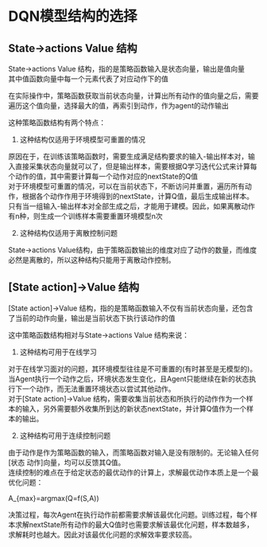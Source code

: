 # DQN模型结构的选择
## State->actions Value 结构
State->actions Value 结构，指的是策略函数输入是状态向量，输出是值向量  
其中值函数向量中每一个元素代表了对应动作下的值  

在实际操作中，策略函数获取当前状态向量，计算出所有动作的值向量之后，需要遍历这个值向量，选择最大的值，再索引到动作，作为agent的动作输出  

这种策略函数结构有两个特点：  

1. 这种结构仅适用于环境模型可重置的情况  

原因在于，在训练该策略函数时，需要生成满足结构要求的输入-输出样本对，输入直接采集状态向量就可以了，但是输出样本，需要根据Q学习迭代公式来计算每个动作的值，其中需要计算每一个动作对应的nextState的Q值  
对于环境模型可重置的情况，可以在当前状态下，不断访问并重置，遍历所有动作，根据各个动作作用于环境得到的nextState，计算Q值，最后生成输出样本。只有当一组输入-输出样本对全部生成之后，才能用于建模。因此，如果离散动作有n种，则生成一个训练样本需要重置环境模型n次  

2. 这种结构仅适用于离散控制问题  

State->actions Value结构，由于策略函数输出的维度对应了动作的数量，而维度必然是离散的，所以这种结构只能用于离散动作控制。  

## [State action]->Value 结构
[State action]->Value 结构，指的是策略函数输入不仅有当前状态向量，还包含了当前的动作向量，输出是当前状态下执行该动作的值  

这中策略函数结构相对与State->actions Value 结构来说：  

1. 这种结构可用于在线学习  

对于在线学习面对的问题，其环境模型往往是不可重置的(有时甚至是无模型的)。当Agent执行一个动作之后，环境状态发生变化，且Agent只能继续在新的状态执行下一个动作，而无法重置环境状态以尝试其他动作。  
对于[State action]->Value 结构，需要收集当前状态和所执行的动作作为一个样本的输入，另外需要额外收集所到达的新状态nextState，并计算Q值作为一个样本的输出。  

2. 这种结构可用于连续控制问题  

由于动作是作为策略函数的输入，而策略函数对输入是没有限制的。无论输入任何[状态 动作]向量，均可以反馈其Q值。  
连续控制的难点在于给定状态的最优动作的计算上，求解最优动作本质上是一个最优化问题： 

A_{max}=argmax(Q=f(S,A))

决策过程，每次Agent在执行动作前都需要求解该最优化问题。训练过程，每个样本求解nextState所有动作的最大Q值时也需要求解该最优化问题，样本数越多，求解耗时也越大。因此对该最优化问题的求解效率要求较高。







